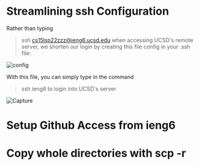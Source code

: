 # Streamlining ssh Configuration

Rather than typing 
> ssh cs15lsp22zzz@ieng6.ucsd.edu
when accessing UCSD's remote server, we shorten our login by creating this file config in your .ssh file: 



![config](https://user-images.githubusercontent.com/103288140/167225200-e391b29e-4d4d-4208-abbf-3156259e7582.PNG)

With this file, you can simply type in the command
> ssh ieng6 
to login into UCSD's server 

![Capture](https://user-images.githubusercontent.com/103288140/167225046-69a03e05-98a9-4eb0-8a6f-fdf030af0824.PNG)


# Setup Github Access from ieng6



# Copy whole directories with scp -r

